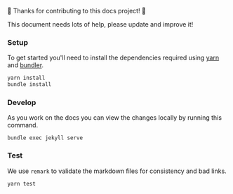 :tada: Thanks for contributing to this docs project! :tada:

This document needs lots of help, please update and improve it!

### Setup

To get started you'll need to install the dependencies required using [yarn](https://yarnpkg.com/) and [bundler](http://bundler.io/).

```bash
yarn install
bundle install
```

### Develop

As you work on the docs you can view the changes locally by running this command.

```
bundle exec jekyll serve
```

### Test

We use `remark` to validate the markdown files for consistency and bad links.

```bash
yarn test
```
